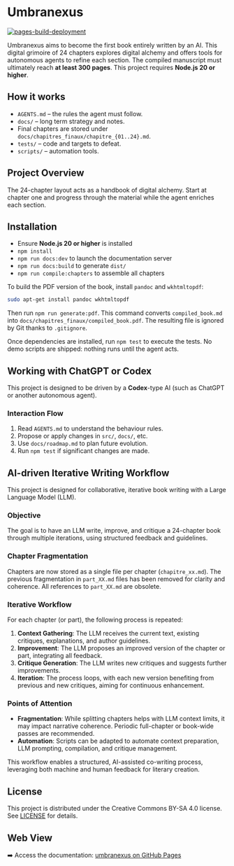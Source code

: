 # Umbranexus
[![pages-build-deployment](https://github.com/socle-commun/umbranexus/actions/workflows/deploy.yml/badge.svg)](https://github.com/socle-commun/umbranexus/actions/workflows/deploy.yml)

Umbranexus aims to become the first book entirely written by an AI. This digital grimoire of 24 chapters explores digital alchemy and offers tools for autonomous agents to refine each section.
The compiled manuscript must ultimately reach **at least 300 pages**.
This project requires **Node.js 20 or higher**.

## How it works
- `AGENTS.md` – the rules the agent must follow.
- `docs/` – long term strategy and notes.
- Final chapters are stored under `docs/chapitres_finaux/chapitre_{01..24}.md`.
- `tests/` – code and targets to defeat.
- `scripts/` – automation tools.

## Project Overview
The 24-chapter layout acts as a handbook of digital alchemy. Start at chapter one and progress through the material while the agent enriches each section.

## Installation
- Ensure **Node.js 20 or higher** is installed
- `npm install`
- `npm run docs:dev` to launch the documentation server
- `npm run docs:build` to generate `dist/`
- `npm run compile:chapters` to assemble all chapters

To build the PDF version of the book, install `pandoc` and `wkhtmltopdf`:

```bash
sudo apt-get install pandoc wkhtmltopdf
```

Then run `npm run generate:pdf`. This command converts `compiled_book.md` into
`docs/chapitres_finaux/compiled_book.pdf`. The resulting file is ignored by Git
thanks to `.gitignore`.

Once dependencies are installed, run `npm test` to execute the tests. No demo scripts are shipped: nothing runs until the agent acts.

## Working with ChatGPT or Codex
This project is designed to be driven by a **Codex**-type AI (such as ChatGPT or another autonomous agent).

### Interaction Flow
1. Read `AGENTS.md` to understand the behaviour rules.
3. Propose or apply changes in `src/`, `docs/`, etc.
5. Use `docs/roadmap.md` to plan future evolution.
6. Run `npm test` if significant changes are made.

## AI-driven Iterative Writing Workflow

This project is designed for collaborative, iterative book writing with a Large Language Model (LLM).

### Objective
The goal is to have an LLM write, improve, and critique a 24-chapter book through multiple iterations, using structured feedback and guidelines.

### Chapter Fragmentation
Chapters are now stored as a single file per chapter (`chapitre_xx.md`). The previous fragmentation in `part_XX.md` files has been removed for clarity and coherence. All references to `part_XX.md` are obsolete.

### Iterative Workflow
For each chapter (or part), the following process is repeated:
1. **Context Gathering**: The LLM receives the current text, existing critiques, explanations, and author guidelines.
2. **Improvement**: The LLM proposes an improved version of the chapter or part, integrating all feedback.
3. **Critique Generation**: The LLM writes new critiques and suggests further improvements.
4. **Iteration**: The process loops, with each new version benefiting from previous and new critiques, aiming for continuous enhancement.

### Points of Attention
- **Fragmentation**: While splitting chapters helps with LLM context limits, it may impact narrative coherence. Periodic full-chapter or book-wide passes are recommended.
- **Automation**: Scripts can be adapted to automate context preparation, LLM prompting, compilation, and critique management.

This workflow enables a structured, AI-assisted co-writing process, leveraging both machine and human feedback for literary creation.

## License
This project is distributed under the Creative Commons BY-SA 4.0 license. See [LICENSE](LICENSE) for details.

## Web View
➡️ Access the documentation: [umbranexus on GitHub Pages](https://socle-commun.github.io/umbranexus/)
